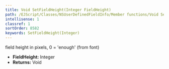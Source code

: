 ```yaml
---
title: Void SetFieldHeight(Integer FieldHeight)
path: /EJScript/Classes/NSUserDefinedFieldInfo/Member functions/Void SetFieldHeight(Integer p_0)
intellisense: 1
classref: 1
sortOrder: 8582
keywords: SetFieldHeight(Integer)
---
```



field height in pixels, 0 = 'enough' (from font)



* **FieldHeight:** Integer
* **Returns:** Void


